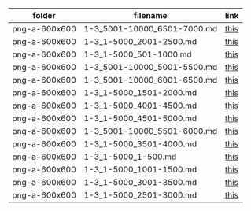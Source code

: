 | folder | filename | link |
|--------|----------|------|
|png-a-600x600|1-3_5001-10000_6501-7000.md|[this](https://github.com/dbchord/cdn/blob/master/_/png-a-600x600/1-3_5001-10000_6501-7000.md)|
|png-a-600x600|1-3_1-5000_2001-2500.md|[this](https://github.com/dbchord/cdn/blob/master/_/png-a-600x600/1-3_1-5000_2001-2500.md)|
|png-a-600x600|1-3_1-5000_501-1000.md|[this](https://github.com/dbchord/cdn/blob/master/_/png-a-600x600/1-3_1-5000_501-1000.md)|
|png-a-600x600|1-3_5001-10000_5001-5500.md|[this](https://github.com/dbchord/cdn/blob/master/_/png-a-600x600/1-3_5001-10000_5001-5500.md)|
|png-a-600x600|1-3_5001-10000_6001-6500.md|[this](https://github.com/dbchord/cdn/blob/master/_/png-a-600x600/1-3_5001-10000_6001-6500.md)|
|png-a-600x600|1-3_1-5000_1501-2000.md|[this](https://github.com/dbchord/cdn/blob/master/_/png-a-600x600/1-3_1-5000_1501-2000.md)|
|png-a-600x600|1-3_1-5000_4001-4500.md|[this](https://github.com/dbchord/cdn/blob/master/_/png-a-600x600/1-3_1-5000_4001-4500.md)|
|png-a-600x600|1-3_1-5000_4501-5000.md|[this](https://github.com/dbchord/cdn/blob/master/_/png-a-600x600/1-3_1-5000_4501-5000.md)|
|png-a-600x600|1-3_5001-10000_5501-6000.md|[this](https://github.com/dbchord/cdn/blob/master/_/png-a-600x600/1-3_5001-10000_5501-6000.md)|
|png-a-600x600|1-3_1-5000_3501-4000.md|[this](https://github.com/dbchord/cdn/blob/master/_/png-a-600x600/1-3_1-5000_3501-4000.md)|
|png-a-600x600|1-3_1-5000_1-500.md|[this](https://github.com/dbchord/cdn/blob/master/_/png-a-600x600/1-3_1-5000_1-500.md)|
|png-a-600x600|1-3_1-5000_1001-1500.md|[this](https://github.com/dbchord/cdn/blob/master/_/png-a-600x600/1-3_1-5000_1001-1500.md)|
|png-a-600x600|1-3_1-5000_3001-3500.md|[this](https://github.com/dbchord/cdn/blob/master/_/png-a-600x600/1-3_1-5000_3001-3500.md)|
|png-a-600x600|1-3_1-5000_2501-3000.md|[this](https://github.com/dbchord/cdn/blob/master/_/png-a-600x600/1-3_1-5000_2501-3000.md)|

